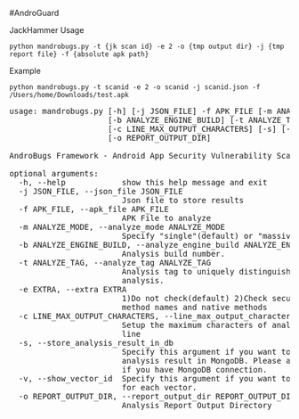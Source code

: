 #AndroGuard

JackHammer Usage

`python mandrobugs.py -t {jk scan id} -e 2 -o {tmp output dir} -j {tmp report file} -f {absolute apk path}`

Example 

`python mandrobugs.py -t scanid -e 2 -o scanid -j scanid.json -f /Users/home/Downloads/test.apk  `
<pre>
usage: mandrobugs.py [-h] [-j JSON_FILE] -f APK_FILE [-m ANALYZE_MODE]
                     [-b ANALYZE_ENGINE_BUILD] [-t ANALYZE_TAG] [-e EXTRA]
                     [-c LINE_MAX_OUTPUT_CHARACTERS] [-s] [-v]
                     [-o REPORT_OUTPUT_DIR]

AndroBugs Framework - Android App Security Vulnerability Scanner

optional arguments:
  -h, --help            show this help message and exit
  -j JSON_FILE, --json_file JSON_FILE
                        Json file to store results
  -f APK_FILE, --apk_file APK_FILE
                        APK File to analyze
  -m ANALYZE_MODE, --analyze_mode ANALYZE_MODE
                        Specify "single"(default) or "massive"
  -b ANALYZE_ENGINE_BUILD, --analyze_engine_build ANALYZE_ENGINE_BUILD
                        Analysis build number.
  -t ANALYZE_TAG, --analyze_tag ANALYZE_TAG
                        Analysis tag to uniquely distinguish this time of
                        analysis.
  -e EXTRA, --extra EXTRA
                        1)Do not check(default) 2)Check security class names,
                        method names and native methods
  -c LINE_MAX_OUTPUT_CHARACTERS, --line_max_output_characters LINE_MAX_OUTPUT_CHARACTERS
                        Setup the maximum characters of analysis output in a
                        line
  -s, --store_analysis_result_in_db
                        Specify this argument if you want to store the
                        analysis result in MongoDB. Please add this argument
                        if you have MongoDB connection.
  -v, --show_vector_id  Specify this argument if you want to see the Vector ID
                        for each vector.
  -o REPORT_OUTPUT_DIR, --report_output_dir REPORT_OUTPUT_DIR
                        Analysis Report Output Directory
</pre>
